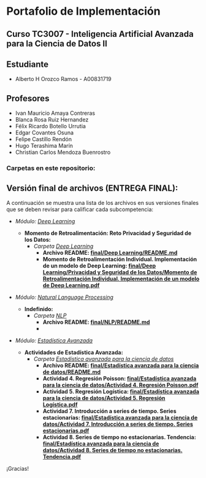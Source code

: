# Portafolio de Implementación

## Curso TC3007 - Inteligencia Artificial Avanzada para la Ciencia de Datos II

## Estudiante
* Alberto H Orozco Ramos - A00831719

## Profesores
* Ivan Mauricio Amaya Contreras
* Blanca Rosa Ruiz Hernandez
* Félix Ricardo Botello Urrutia
* Edgar Covantes Osuna
* Felipe Castillo Rendón
* Hugo Terashima Marín
* Christian Carlos Mendoza Buenrostro

### Carpetas en este repositorio:

## **Versión final de archivos** (ENTREGA FINAL):
A continuación se muestra una lista de los archivos en sus versiones finales que se deben revisar para calificar cada subcompetencia: 

* *Módulo: [Deep Learning](/final/Deep%20Learning/)*
	* **Momento de Retroalimentación: Reto Privacidad y Seguridad de los Datos:**
		* *Carpeta [Deep Learning](/final/Deep%20Learning/)*
			* **Archivo README: [final/Deep Learning/README.md](/final/Deep%20Learning/README.md)**
			* **Momento de Retroalimentación Individual. Implementación de un modelo de Deep Learning: [final/Deep Learning/Privacidad y Seguridad de los Datos/Momento de Retroalimentación Individual. Implementación de un modelo de Deep Learning.pdf](/final/Deep%20Learning/Momento%20de%20Retroalimentación%20Individual.%20Implementación%20de%20un%20modelo%20de%20Deep%20Learning.pdf)**

* *Módulo: [Natural Language Processing](/final/NLP/)*
	* **Indefinido:**
		* *Carpeta [NLP](/final/NLP/)*
			* **Archivo README: [final/NLP/README.md](/final/NLP/README.md)**
			* 

* *Módulo: [Estadística Avanzada](/final/Estadística%20avanzada%20para%20la%20ciencia%20de%20datos/)*
	* **Actividades de Estadística Avanzada:**
		* *Carpeta [Estadística avanzada para la ciencia de datos](/final/Estadística%20avanzada%20para%20la%20ciencia%20de%20datos/)*
			* **Archivo README: [final/Estadística avanzada para la ciencia de datos/README.md](/final/Estadística%20avanzada%20para%20la%20ciencia%20de%20datos/README.md)**
			* **Actividad 4. Regresión Poisson: [final/Estadística avanzada para la ciencia de datos/Actividad 4. Regresión Poisson.pdf](/final/Estadística%20avanzada%20para%20la%20ciencia%20de%20datos/Actividad%204.%20Regresión%20Poisson.pdf)**
			* **Actividad 5. Regresión Logística: [final/Estadística avanzada para la ciencia de datos/Actividad 5. Regresión Logística.pdf](/final/Estadística%20avanzada%20para%20la%20ciencia%20de%20datos/Actividad%205.%20Regresión%20Logística.pdf)**
			* **Actividad 7. Introducción a series de tiempo. Series estacionarias: [final/Estadística avanzada para la ciencia de datos/Actividad 7. Introducción a series de tiempo. Series estacionarias.pdf](/final/Estadística%20avanzada%20para%20la%20ciencia%20de%20datos/Actividad%207.%20Introducción%20a%20series%20de%20tiempo.%20Series%20estacionarias.pdf)**
			* **Actividad 8. Series de tiempo no estacionarias. Tendencia: [final/Estadística avanzada para la ciencia de datos/Actividad 8. Series de tiempo no estacionarias. Tendencia.pdf](/final/Estadística%20avanzada%20para%20la%20ciencia%20de%20datos/Actividad%208.%20Series%20de%20tiempo%20no%20estacionarias.%20Tendencia.pdf)**

¡Gracias!
